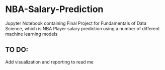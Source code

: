 # NBA-Salary-Prediction
Jupyter Notebook containing Final Project for Fundamentals of Data Science, which is NBA Player salary prediction using a number of different machine learning models

## TO DO:

Add visualization and reporting to read me

